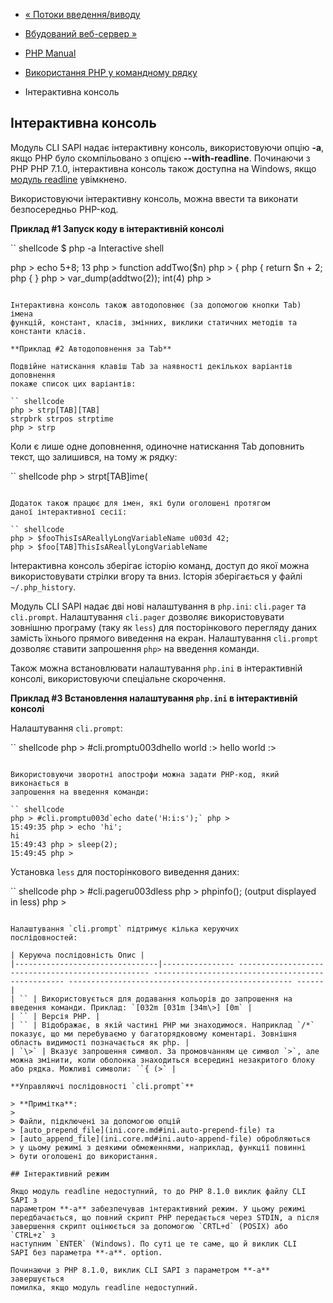 - [« Потоки введення/виводу](features.commandline.io-streams.md)
- [Вбудований веб-сервер »](features.commandline.webserver.md)

- [PHP Manual](index.md)
- [Використання PHP у командному рядку](features.commandline.md)
- Інтерактивна консоль

## Інтерактивна консоль

Модуль CLI SAPI надає інтерактивну консоль, використовуючи опцію
**-a**, якщо PHP було скомпільовано з опцією **--with-readline**. Починаючи
з PHP PHP 7.1.0, інтерактивна консоль також доступна на Windows, якщо
[модуль readline](book.readline.md) увімкнено.

Використовуючи інтерактивну консоль, можна ввести та виконати
безпосередньо PHP-код.

**Приклад #1 Запуск коду в інтерактивній консолі**

`` shellcode
$ php -a
Interactive shell

php > echo 5+8;
13
php > function addTwo($n)
php > {
php { return $n + 2;
php { }
php > var_dump(addtwo(2));
int(4)
php >
````

Інтерактивна консоль також автодоповнює (за допомогою кнопки Tab) імена
функцій, констант, класів, змінних, виклики статичних методів та
константи класів.

**Приклад #2 Автодоповнення за Tab**

Подвійне натискання клавіш Tab за наявності декількох варіантів доповнення
покаже список цих варіантів:

`` shellcode
php > strp[TAB][TAB]
strpbrk strpos strptime
php > strp
````

Коли є лише одне доповнення, одиночне натискання Tab доповнить
текст, що залишився, на тому ж рядку:

`` shellcode
php > strpt[TAB]ime(
````

Додаток також працює для імен, які були оголошені протягом
даної інтерактивної сесії:

`` shellcode
php > $fooThisIsAReallyLongVariableName u003d 42;
php > $foo[TAB]ThisIsAReallyLongVariableName
````

Інтерактивна консоль зберігає історію команд, доступ до якої можна
використовувати стрілки вгору та вниз. Історія зберігається у файлі
`~/.php_history`.

Модуль CLI SAPI надає дві нові налаштування в `php.ini`:
`cli.pager` та `cli.prompt`. Налаштування `cli.pager` дозволяє використовувати
зовнішню програму (таку як `less`) для посторінкового перегляду даних
замість їхнього прямого виведення на екран. Налаштування `cli.prompt` дозволяє
ставити запрошення `php>` на введення команди.

Також можна встановлювати налаштування `php.ini` в інтерактивній консолі,
використовуючи спеціальне скорочення.

**Приклад #3 Встановлення налаштування `php.ini` в інтерактивній консолі**

Налаштування `cli.prompt`:

`` shellcode
php > #cli.promptu003dhello world :>
hello world :>
````

Використовуючи зворотні апострофи можна задати PHP-код, який виконається в
запрошення на введення команди:

`` shellcode
php > #cli.promptu003d`echo date('H:i:s');` php >
15:49:35 php > echo 'hi';
hi
15:49:43 php > sleep(2);
15:49:45 php >
````

Установка `less` для посторінкового виведення даних:

`` shellcode
php > #cli.pageru003dless
php > phpinfo();
(output displayed in less)
php >
````

Налаштування `cli.prompt` підтримує кілька керуючих
послідовностей:

| Керуюча послідовність Опис |
|--------------------------------|---------------- -------------------------------------------------- -------------------------------------------------- -------------------------------------------------- ------|
| `` | Використовується для додавання кольорів до запрошення на введення команди. Приклад: `[032m [031m [34m\>] [0m` |
| `` | Версія PHP. |
| `` | Відображає, в якій частині PHP ми знаходимося. Наприклад `/*` показує, що ми перебуваємо у багаторядковому коментарі. Зовнішня область видимості позначається як php. |
| `\>` | Вказує запрошення символ. За промовчанням це символ `>`, але можна змінити, коли оболонка знаходиться всередині незакритого блоку або рядка. Можливі символи: ``{ (>` |

**Управляючі послідовності `cli.prompt`**

> **Примітка**:
>
> Файли, підключені за допомогою опцій
> [auto_prepend_file](ini.core.md#ini.auto-prepend-file) та
> [auto_append_file](ini.core.md#ini.auto-append-file) обробляються
> у цьому режимі з деякими обмеженнями, наприклад, функції повинні
> бути оголошені до використання.

## Інтерактивний режим

Якщо модуль readline недоступний, то до PHP 8.1.0 виклик файлу CLI SAPI з
параметром **-a** забезпечував інтерактивний режим. У цьому режимі
передбачається, що повний скрипт PHP передається через STDIN, а після
завершення скрипт оцінюється за допомогою `CRTL+d` (POSIX) або `CTRL+z` з
наступним `ENTER` (Windows). По суті це те саме, що й виклик CLI
SAPI без параметра **-a**. option.

Починаючи з PHP 8.1.0, виклик CLI SAPI з параметром **-a** завершується
помилка, якщо модуль readline недоступний.
